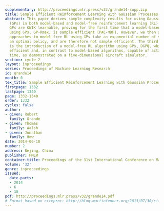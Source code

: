 ```yaml
---
supplementary: http://proceedings.mlr.press/v32/grande14-supp.zip
title: Sample Efficient Reinforcement Learning with Gaussian Processes
abstract: This paper derives sample complexity results for using Gaussian Processes
  (GPs) in both model-based and model-free reinforcement learning (RL). We show that
  GPs are KWIK learnable, proving for the first time that a model-based RL approach
  using GPs, GP-Rmax, is sample efficient (PAC-MDP). However, we then show that previous
  approaches to model-free RL using GPs take an exponential number of steps to find
  an optimal policy, and are therefore not sample efficient. The third and main contribution
  is the introduction of a model-free RL algorithm using GPs, DGPQ, which is sample
  efficient and, in contrast to model-based algorithms, capable of acting in real
  time, as demonstrated on a five-dimensional aircraft simulator.
section: cycle-2
layout: inproceedings
series: Proceedings of Machine Learning Research
id: grande14
month: 0
tex_title: Sample Efficient Reinforcement Learning with Gaussian Processes
firstpage: 1332
lastpage: 1340
page: 1332-1340
order: 1332
cycles: false
author:
- given: Robert
  family: Grande
- given: Thomas
  family: Walsh
- given: Jonathan
  family: How
date: 2014-06-18
number: 2
address: Bejing, China
publisher: PMLR
container-title: Proceedings of the 31st International Conference on Machine Learning
volume: '32'
genre: inproceedings
issued:
  date-parts:
  - 2014
  - 6
  - 18
pdf: http://proceedings.mlr.press/v32/grande14.pdf
# Format based on citeproc: http://blog.martinfenner.org/2013/07/30/citeproc-yaml-for-bibliographies/
---
```

